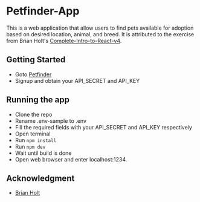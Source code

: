 # Petfinder-App
This is a web application that allow users to find pets available for adoption based on desired location, animal, and breed. It is attributed to the exercise from Brian Holt's [Complete-Intro-to-React-v4](https://frontendmasters.com/courses/complete-react-v4/). 

## Getting Started

* Goto [Petfinder](https://www.petfinder.com/)
* Signup and obtain your API_SECRET and API_KEY

## Running the app

* Clone the repo
* Rename .env-sample to .env
* Fill the required fields with your API_SECRET and API_KEY respectively
* Open terminal
* Run ``npm install``
* Run ``npm dev``
* Wait until build is done
* Open web browser and enter localhost:1234.

## Acknowledgment

* [Brian Holt](https://github.com/btholt)
